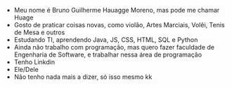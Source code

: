 - Meu nome é Bruno Guilherme Hauagge Moreno, mas pode me chamar Huage
- Gosto de praticar coisas novas, como violão, Artes Marciais, Volêi, Tenis de Mesa e outros
- Estudando TI, aprendendo Java, JS, CSS, HTML, SQL e Python
- Ainda não trabalho com programação, mas quero fazer faculdade de Engenharia de Software, e trabalhar nessa área de programação
- Tenho Linkdin
- Ele/Dele
- Não tenho nada mais a dizer, só isso mesmo kk
<!---
BrunoHuage/BrunoHuage is a ✨ special ✨ repository because its `README.md` (this file) appears on your GitHub profile.
You can click the Preview link to take a look at your changes.
--->
